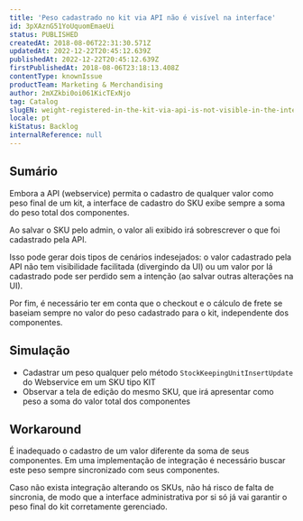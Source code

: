 ```yaml
---
title: 'Peso cadastrado no kit via API não é visível na interface'
id: 3pXAznG51YoUquomEmaeUi
status: PUBLISHED
createdAt: 2018-08-06T22:31:30.571Z
updatedAt: 2022-12-22T20:45:12.639Z
publishedAt: 2022-12-22T20:45:12.639Z
firstPublishedAt: 2018-08-06T23:18:13.408Z
contentType: knownIssue
productTeam: Marketing & Merchandising
author: 2mXZkbi0oi061KicTExNjo
tag: Catalog
slugEN: weight-registered-in-the-kit-via-api-is-not-visible-in-the-interface
locale: pt
kiStatus: Backlog
internalReference: null
---
```


## Sumário

Embora a API (webservice) permita o cadastro de qualquer valor como peso final de um kit, a interface de cadastro do SKU exibe sempre a soma do peso total dos componentes.

Ao salvar o SKU pelo admin, o valor ali exibido irá sobrescrever o que foi cadastrado pela API.

Isso pode gerar dois tipos de cenários indesejados: o valor cadastrado pela API não tem visibilidade facilitada (divergindo da UI) ou um valor por lá cadastrado pode ser perdido sem a intenção (ao salvar outras alterações na UI).

Por fim, é necessário ter em conta que o checkout e o cálculo de frete se baseiam sempre no valor do peso cadastrado para o kit, independente dos componentes.

## Simulação

- Cadastrar um peso qualquer pelo método `StockKeepingUnitInsertUpdate` do Webservice em um SKU tipo KIT
- Observar a tela de edição do mesmo SKU, que irá apresentar como peso a soma do valor total dos componentes

## Workaround

É inadequado o cadastro de um valor diferente da soma de seus componentes. Em uma implementação de integração é necessário buscar este peso sempre sincronizado com seus componentes.

Caso não exista integração alterando os SKUs, não há risco de falta de sincronia, de modo que a interface administrativa por si só já vai garantir o peso final do kit corretamente gerenciado.


